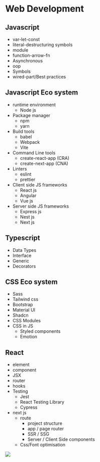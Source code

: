 # Web Development 

## Javascript
- var-let-const
- literal-destructuring symbols
- module
- function-arrow-fn
- Asynchronous
- oop
- Symbols
- wired-part/Best practices



## Javascript Eco system
- runtime environment
  - Node js
- Package manager
  - npm
  - yarn
- Build tools
  - babel
  - Webpack
  - Vite
- Command Line tools
  - create-react-app (CRA)
  - create-next-app (CNA)
- Linters
  - eslint
  - prettier
- Client side JS frameworks
  - React js 
  - Angular
  - Vue js
- Server side JS frameworks
  - Express js
  - Nest js
  - Next js


## Typescript
- Data Types
- Interface
- Generic
- Decorators


## CSS Eco system
- Sass
- Tailwind css
- Bootstrap
- Material UI
- Shadcn
- CSS Modules
- CSS in JS
  - Styled components
  - Emotion


## React 
- element
- component
- JSX
- router
- hooks
- Testing
  - Jest
  - React Testing Library
  - Cypress
- next js
  - route
    - project structure
    - app / page router
    - SSR / SSG
    - Server / Client Side components 
  - Css/Font optimisation 


![](/mark.svg)



